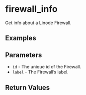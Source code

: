 # firewall_info

Get info about a Linode Firewall.


## Examples


## Parameters


- `id` -  The unique id of the Firewall. 
- `label` -  The Firewall’s label. 


## Return Values

